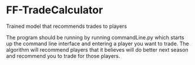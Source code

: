 # FF-TradeCalculator
Trained model that recommends trades to players


The program should be running by running commandLine.py which starts up the command line interface and entering a player you want to trade. The algorithm will recommend players that it believes will do better next season and recommend you to trade for those players.
